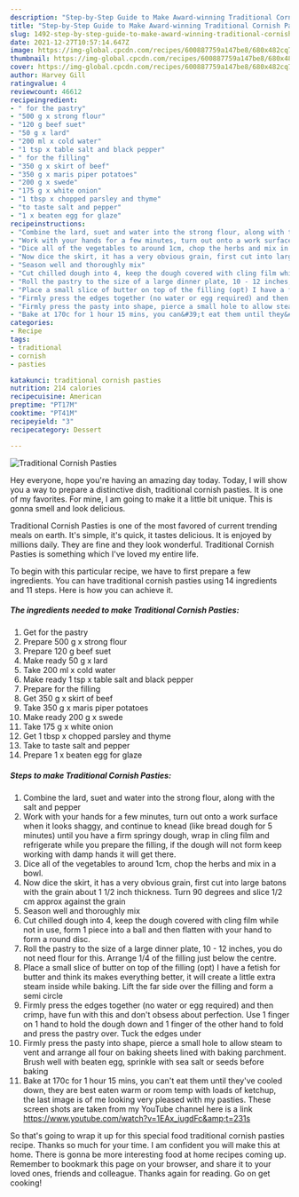 ```yaml
---
description: "Step-by-Step Guide to Make Award-winning Traditional Cornish Pasties"
title: "Step-by-Step Guide to Make Award-winning Traditional Cornish Pasties"
slug: 1492-step-by-step-guide-to-make-award-winning-traditional-cornish-pasties
date: 2021-12-27T10:57:14.647Z
image: https://img-global.cpcdn.com/recipes/600887759a147be8/680x482cq70/traditional-cornish-pasties-recipe-main-photo.jpg
thumbnail: https://img-global.cpcdn.com/recipes/600887759a147be8/680x482cq70/traditional-cornish-pasties-recipe-main-photo.jpg
cover: https://img-global.cpcdn.com/recipes/600887759a147be8/680x482cq70/traditional-cornish-pasties-recipe-main-photo.jpg
author: Harvey Gill
ratingvalue: 4
reviewcount: 46612
recipeingredient:
- " for the pastry"
- "500 g x strong flour"
- "120 g beef suet"
- "50 g x lard"
- "200 ml x cold water"
- "1 tsp x table salt and black pepper"
- " for the filling"
- "350 g x skirt of beef"
- "350 g x maris piper potatoes"
- "200 g x swede"
- "175 g x white onion"
- "1 tbsp x chopped parsley and thyme"
- "to taste salt and pepper"
- "1 x beaten egg for glaze"
recipeinstructions:
- "Combine the lard, suet and water into the strong flour, along with the salt and pepper"
- "Work with your hands for a few minutes, turn out onto a work surface when it looks shaggy, and continue to knead (like bread dough for 5 minutes) until you have a firm springy dough, wrap in cling film and refrigerate while you prepare the filling, if the dough will not form keep working with damp hands it will get there."
- "Dice all of the vegetables to around 1cm, chop the herbs and mix in a bowl."
- "Now dice the skirt, it has a very obvious grain, first cut into large batons with the grain about 1 1/2 inch thickness. Turn 90 degrees and slice 1/2 cm approx against the grain"
- "Season well and thoroughly mix"
- "Cut chilled dough into 4, keep the dough covered with cling film while not in use, form 1 piece into a ball and then flatten with your hand to form a round disc."
- "Roll the pastry to the size of a large dinner plate, 10 - 12 inches, you do not need flour for this. Arrange 1/4 of the filling just below the centre."
- "Place a small slice of butter on top of the filling (opt) I have a fetish for butter and think its makes everything better, it will create a little extra steam inside while baking. Lift the far side over the filling and form a semi circle"
- "Firmly press the edges together (no water or egg required) and then crimp, have fun with this and don&#39;t obsess about perfection. Use 1 finger on 1 hand to hold the dough down and 1 finger of the other hand to fold and press the pastry over. Tuck the edges under"
- "Firmly press the pasty into shape, pierce a small hole to allow steam to vent and arrange all four on baking sheets lined with baking parchment. Brush well with beaten egg, sprinkle with sea salt or seeds before baking"
- "Bake at 170c for 1 hour 15 mins, you can&#39;t eat them until they&#39;ve cooled down, they are best eaten warm or room temp with loads of ketchup, the last image is of me looking very pleased with my pasties. These screen shots are taken from my YouTube channel here is a link https://www.youtube.com/watch?v=1EAx_iugdFc&amp;t=231s"
categories:
- Recipe
tags:
- traditional
- cornish
- pasties

katakunci: traditional cornish pasties 
nutrition: 214 calories
recipecuisine: American
preptime: "PT17M"
cooktime: "PT41M"
recipeyield: "3"
recipecategory: Dessert

---
```



![Traditional Cornish Pasties](https://img-global.cpcdn.com/recipes/600887759a147be8/680x482cq70/traditional-cornish-pasties-recipe-main-photo.jpg)

Hey everyone, hope you're having an amazing day today. Today, I will show you a way to prepare a distinctive dish, traditional cornish pasties. It is one of my favorites. For mine, I am going to make it a little bit unique. This is gonna smell and look delicious.



Traditional Cornish Pasties is one of the most favored of current trending meals on earth. It's simple, it's quick, it tastes delicious. It is enjoyed by millions daily. They are fine and they look wonderful. Traditional Cornish Pasties is something which I've loved my entire life.


To begin with this particular recipe, we have to first prepare a few ingredients. You can have traditional cornish pasties using 14 ingredients and 11 steps. Here is how you can achieve it.

<!--inarticleads1-->

##### The ingredients needed to make Traditional Cornish Pasties:

1. Get  for the pastry
1. Prepare 500 g x strong flour
1. Prepare 120 g beef suet
1. Make ready 50 g x lard
1. Take 200 ml x cold water
1. Make ready 1 tsp x table salt and black pepper
1. Prepare  for the filling
1. Get 350 g x skirt of beef
1. Take 350 g x maris piper potatoes
1. Make ready 200 g x swede
1. Take 175 g x white onion
1. Get 1 tbsp x chopped parsley and thyme
1. Take to taste salt and pepper
1. Prepare 1 x beaten egg for glaze




<!--inarticleads2-->

##### Steps to make Traditional Cornish Pasties:

1. Combine the lard, suet and water into the strong flour, along with the salt and pepper
1. Work with your hands for a few minutes, turn out onto a work surface when it looks shaggy, and continue to knead (like bread dough for 5 minutes) until you have a firm springy dough, wrap in cling film and refrigerate while you prepare the filling, if the dough will not form keep working with damp hands it will get there.
1. Dice all of the vegetables to around 1cm, chop the herbs and mix in a bowl.
1. Now dice the skirt, it has a very obvious grain, first cut into large batons with the grain about 1 1/2 inch thickness. Turn 90 degrees and slice 1/2 cm approx against the grain
1. Season well and thoroughly mix
1. Cut chilled dough into 4, keep the dough covered with cling film while not in use, form 1 piece into a ball and then flatten with your hand to form a round disc.
1. Roll the pastry to the size of a large dinner plate, 10 - 12 inches, you do not need flour for this. Arrange 1/4 of the filling just below the centre.
1. Place a small slice of butter on top of the filling (opt) I have a fetish for butter and think its makes everything better, it will create a little extra steam inside while baking. Lift the far side over the filling and form a semi circle
1. Firmly press the edges together (no water or egg required) and then crimp, have fun with this and don&#39;t obsess about perfection. Use 1 finger on 1 hand to hold the dough down and 1 finger of the other hand to fold and press the pastry over. Tuck the edges under
1. Firmly press the pasty into shape, pierce a small hole to allow steam to vent and arrange all four on baking sheets lined with baking parchment. Brush well with beaten egg, sprinkle with sea salt or seeds before baking
1. Bake at 170c for 1 hour 15 mins, you can&#39;t eat them until they&#39;ve cooled down, they are best eaten warm or room temp with loads of ketchup, the last image is of me looking very pleased with my pasties. These screen shots are taken from my YouTube channel here is a link https://www.youtube.com/watch?v=1EAx_iugdFc&amp;t=231s




So that's going to wrap it up for this special food traditional cornish pasties recipe. Thanks so much for your time. I am confident you will make this at home. There is gonna be more interesting food at home recipes coming up. Remember to bookmark this page on your browser, and share it to your loved ones, friends and colleague. Thanks again for reading. Go on get cooking!
